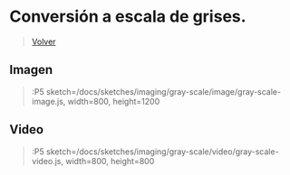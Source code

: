 # Conversión a escala de grises.

> [Volver](/docs/workshops/imaging)

## Imagen
> :P5 sketch=/docs/sketches/imaging/gray-scale/image/gray-scale-image.js, width=800, height=1200
## Video
> :P5 sketch=/docs/sketches/imaging/gray-scale/video/gray-scale-video.js, width=800, height=800